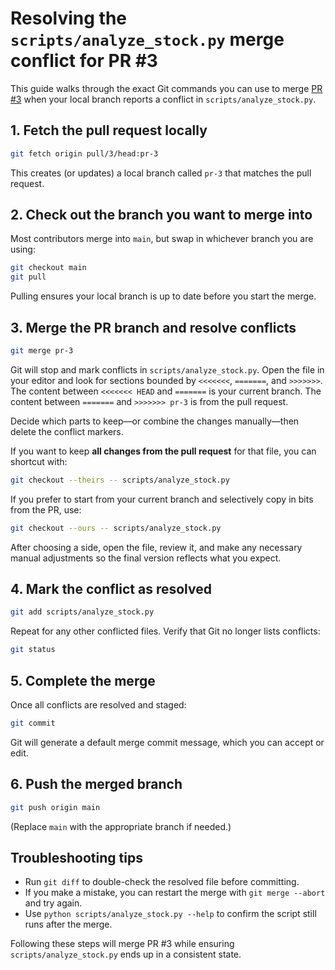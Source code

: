 # Resolving the `scripts/analyze_stock.py` merge conflict for PR #3

This guide walks through the exact Git commands you can use to merge [PR #3](https://github.com/rkdynaty/codeX/pull/3)
when your local branch reports a conflict in `scripts/analyze_stock.py`.

## 1. Fetch the pull request locally

```bash
git fetch origin pull/3/head:pr-3
```

This creates (or updates) a local branch called `pr-3` that matches the pull request.

## 2. Check out the branch you want to merge into

Most contributors merge into `main`, but swap in whichever branch you are using:

```bash
git checkout main
git pull
```

Pulling ensures your local branch is up to date before you start the merge.

## 3. Merge the PR branch and resolve conflicts

```bash
git merge pr-3
```

Git will stop and mark conflicts in `scripts/analyze_stock.py`. Open the file in your editor and look for sections bounded by
`<<<<<<<`, `=======`, and `>>>>>>>`. The content between `<<<<<<< HEAD` and `=======` is your current branch. The content between
`=======` and `>>>>>>> pr-3` is from the pull request.

Decide which parts to keep—or combine the changes manually—then delete the conflict markers.

If you want to keep **all changes from the pull request** for that file, you can shortcut with:

```bash
git checkout --theirs -- scripts/analyze_stock.py
```

If you prefer to start from your current branch and selectively copy in bits from the PR, use:

```bash
git checkout --ours -- scripts/analyze_stock.py
```

After choosing a side, open the file, review it, and make any necessary manual adjustments so the final version reflects what you expect.

## 4. Mark the conflict as resolved

```bash
git add scripts/analyze_stock.py
```

Repeat for any other conflicted files. Verify that Git no longer lists conflicts:

```bash
git status
```

## 5. Complete the merge

Once all conflicts are resolved and staged:

```bash
git commit
```

Git will generate a default merge commit message, which you can accept or edit.

## 6. Push the merged branch

```bash
git push origin main
```

(Replace `main` with the appropriate branch if needed.)

## Troubleshooting tips

- Run `git diff` to double-check the resolved file before committing.
- If you make a mistake, you can restart the merge with `git merge --abort` and try again.
- Use `python scripts/analyze_stock.py --help` to confirm the script still runs after the merge.

Following these steps will merge PR #3 while ensuring `scripts/analyze_stock.py` ends up in a consistent state.

